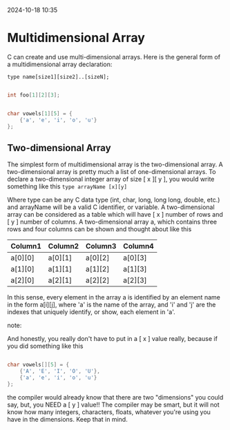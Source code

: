 2024-10-18 10:35

# Multidimensional Array

C can create and use multi-dimensional arrays. Here is the general form of a multidimensional array declaration:

`type name[size1][size2]..[sizeN];`

```c

int foo[1][2][3];


char vowels[1][5] = {
    {'a', 'e', 'i', 'o', 'u'}
};

```

## Two-dimensional Array

The simplest form of multidimensional array is the two-dimensional array. A two-dimensional array is pretty much a list of one-dimensional arrays. To declare a two-dimensional integer array of size [ x ][ y ], you would write something like this `type arrayName [x][y]`

Where type can be any C data type (int, char, long, long long, double, etc.) and arrayName will be a valid C identifier, or variable. A two-dimensional array can be considered as a table which will have [ x ] number of rows and [ y ] number of columns. A two-dimensional array a, which contains three rows and four columns can be shown and thought about like this

| Column1 | Column2 | Column3 | Column4 |
| ------- | ------- | ------- | ------- |
| a[0][0] | a[0][1] | a[0][2] | a[0][3] |
| a[1][0] | a[1][1] | a[1][2] | a[1][3] |
| a[2][0] | a[2][1] | a[2][2] | a[2][3] |

In this sense, every element in the array a is identified by an element name in the form a[i][j], where 'a' is the name of the array, and 'i' and 'j' are the indexes that uniquely identify, or show, each element in 'a'.

note:

And honestly, you really don't have to put in a [ x ] value really, because if you did something like this

```C

char vowels[][5] = {
    {'A', 'E', 'I', 'O', 'U'},
    {'a', 'e', 'i', 'o', 'u'}
};

```

the compiler would already know that there are two "dimensions" you could say, but, you NEED a [ y ] value!! The compiler may be smart, but it will not know how many integers, characters, floats, whatever you're using you have in the dimensions. Keep that in mind.



